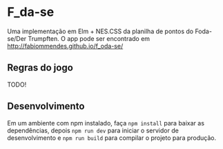 F_da-se
=======

Uma implementação em Elm + NES.CSS da planilha de pontos do Foda-se/Der Trumpften. O app pode ser encontrado em http://fabiommendes.github.io/f_oda-se/


Regras do jogo
--------------

TODO!


Desenvolvimento
----------------

Em um ambiente com npm instalado, faça `npm install` para baixar as dependências, depois `npm run dev` para iniciar o servidor de desenvolvimento e `npm run build` para compilar o projeto para produção.